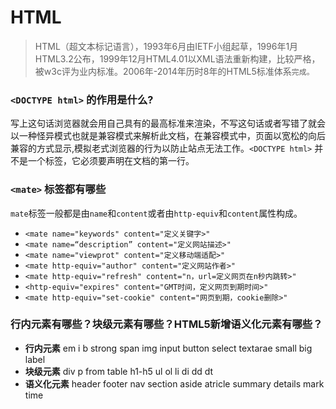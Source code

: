 # HTML

> HTML（超文本标记语言），1993年6月由IETF小组起草，1996年1月HTML3.2公布，1999年12月HTML4.01以XML语法重新构建，比较严格，被w3c评为业内标准。2006年-2014年历时8年的HTML5标准体系`完成。`



### `<DOCTYPE html>` 的作用是什么?

写上这句话浏览器就会用自己具有的最高标准来渲染，不写这句话或者写错了就会以一种怪异模式也就是兼容模式来解析此文档，在兼容模式中，页面以宽松的向后兼容的方式显示,模拟老式浏览器的行为以防止站点无法工作。`<DOCTYPE html>` 并不是一个标签，它必须要声明在文档的第一行。

### `<mate>` 标签都有哪些

`mate`标签一般都是由`name`和`content`或者由`http-equiv`和`content`属性构成。

- `<mate name="keywords" content="定义关键字>"`
- `<mate name=“description” content="定义网站描述>"`
- `<mate name="viewprot" content="定义移动端适配>"`
- `<mate http-equiv="author" content="定义网站作者>"`
- `<mate http-equiv="refresh" content="n，url=定义网页在n秒内跳转>"`
- `<http-equiv="expires" content="GMT时间，定义网页到期时间>"`
- `<mate http-equiv="set-cookie" content="网页到期，cookie删除>"`

### 行内元素有哪些？块级元素有哪些？HTML5新增语义化元素有哪些？

- **行内元素** em i b strong span img  input button select textarae small big label
- **块级元素** div p from table h1-h5 ul ol li di dd dt  
- **语义化元素** header footer nav  section aside atricle summary details mark time